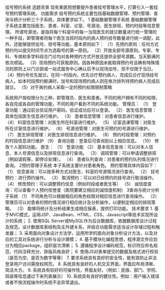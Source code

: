  挂号预约系统
选题背景	现有某医院想要提升患者挂号管理水平，打算引入一套挂号预约管理系统。
功能需求	    挂号预约系统主要包括基础数据管理、预约管理、查询与统计分析三个子系统，具体要求如下。
1 基础数据管理子系统
基础数据管理子系统主要包括医生、患者、科室、诊室、号源池、医生排班、预约时段等信息管理。
所谓号源池，是指将每个科室中的每一当班医生的就诊数量进行统一管理的一种手段，即管理者将每个医生当班时段内的病人预约挂号数量进行统一调配，此外，还能够提供加号、锁号等功能，基本原则如下：
（1）先预约原则：任何方式预约均以提交时间节点为选取号的第一原则。
（2）开放全部号源原则。专家、专科、专病和多学科综合门诊均对各种预约方式开放且提供全部号源数。当天额满的依次顺延。
（3）现场预约可获取原则。因各种原因未能取得预约号且确有特殊情况的原则上以门诊部或一站式服务中心确认后予以现场加号，但不仅限于当日。
（4）预约号优先就诊。在同一时段内，优先诊疗预约病人，完成后诊疗现场挂号病人。如本时段预约额满时，加号和现场预约病人则在依次排列待预约病人完成后就诊。
（5）对于爽约病人采取一定的预约权限限制策略

系统用户按权限分为三种，即管理员、医生和患者。不同的用户拥有不同的权限，各自完成各自的管理功能，不同的用户看到不同的系统功能。
管理员：
（1）	登录功能：通过前台验证用户密码，验证成功后可以登录。
（2）	医生信息管理：具体包括医生信息进行维护。
（3）	患者信息管理：对患者信息进行维护。
（4）	科室信息管理：对医生所在科室进行维护。
（5）	诊室选课管理：对医生所在诊室信息进行维护。
（6）	号源池管理：对医生可预约的号源进行维护。
（7）	医生排班管理：对医生排班信息进行维护。
（8）	预约时段管理：对预约的时段信息进行维护
（9）	查询功能：登录后可查询到以上相应信息。
（10）	修改个人密码功能。
医生：
（1）	登录功能
（2）	基本信息查询：可以对本人信息、本人号源信息以及排班信息进行查询。
（3）	调班管理：可以申请调整排班（例如请假等，即停诊处理）。
（4）	患者队列查询：对患者的预约队列情况进行查询。
2预约管理子系统
本子系统主要针对患者角色。
预约管理具体内容如下：
（1）	信息查询：可以按多种方式对医生、科室的号源情况进行查询。
（2）	挂号预约：进行预约操作。
（3）	取消预约：可以对已经预约的挂号进行取消操作。
（4）	修改预约：可以调整预约信息（例如时段或者医生等）
（5）	诚信度查询：可以查看个人预约信誉度（医院要建立相应的诚信度机制）
3查询与统计分析子系统
（1）	不同角色可以根据相应的角色权限对相应信息进行查询操作。
（2）	管理员可以对患者的预约情况进行相应统计及分析操作，以便制定相应的排班策略。
（3）	能够将统计及分析结果生成相应报表，提供打印功能。
技术要求	1.	基于MVC模式，运用JSP、JavaBean、HTML、CSS、Javascript等技术实现所设计的系统；
2.	使用SQL Server或MySQL作为后台数据库，依据数据库设计过程及规范，设计数据库表结构及主外键关系，并结合功能需求适当设计存储过程和触发器；
3.	采用面向对象设计方法学，运用所学的面向对象分析设计方法，以及对应的工具对系统进行分析与设计建模；
4.	基于模块化编程思想，程序源文件应划分为相应package，组织层次清晰；
5.	遵循程序设计编码规范，标识符应命名规范、代码注释充分、排版风格良好；
6.	使用JS对表单提交的数据及格式进行校验（是否为空、是否为数字等等）
7.	要求系统具有良好的安全性，能有效防止非法登录用户访问需授权网页。
8.	系统具有良好的人机交互界面，界面应布局清晰、简洁大方。
9.	系统具有较好的可操作性，界面友好。（例如：民族、部门、学院、班级等信息通过下来列表展示）
10.	系统具有良好的健壮性。例如：用户输入错误或者不按流程操作时系统不会异常退出。




